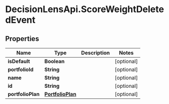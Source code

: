 # DecisionLensApi.ScoreWeightDeletedEvent

## Properties
Name | Type | Description | Notes
------------ | ------------- | ------------- | -------------
**isDefault** | **Boolean** |  | [optional] 
**portfolioId** | **String** |  | [optional] 
**name** | **String** |  | [optional] 
**id** | **String** |  | [optional] 
**portfolioPlan** | [**PortfolioPlan**](PortfolioPlan.md) |  | [optional] 



